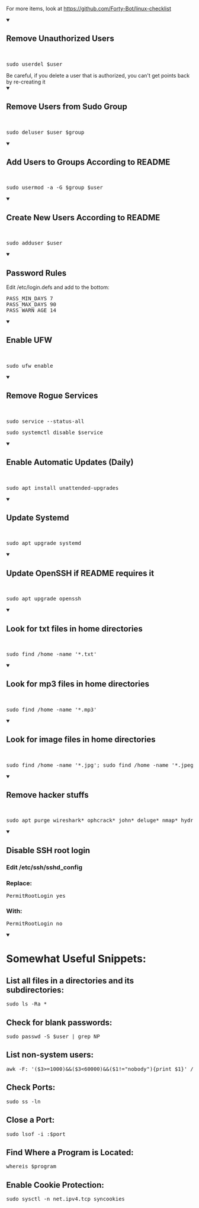 For more items, look at https://github.com/Forty-Bot/linux-checklist

<details open>
<summary><h2>Remove Unauthorized Users</h2></summary>
<br>
<pre>sudo userdel $user</pre>
Be careful, if you delete a user that is authorized, you can't get points back by re-creating it
</details>

<details open>
<summary><h2>Remove Users from Sudo Group</h2></summary>
<br>
<pre>sudo deluser $user $group</pre>
</details>

<details open>
<summary><h2>Add Users to Groups According to README</h2></summary>
<br>
<pre>sudo usermod -a -G $group $user</pre>
</details>

<details open>
<summary><h2>Create New Users According to README</h2></summary>
<br>
<pre>sudo adduser $user</pre>
</details>

<details open>
<summary><h2>Password Rules</h2></summary>
Edit /etc/login.defs and add to the bottom:
<pre>
PASS_MIN_DAYS 7
PASS_MAX_DAYS 90
PASS_WARN_AGE 14
</pre>
</details>

<details open>
<summary><h2>Enable UFW</h2></summary>
<br>
<pre>sudo ufw enable</pre>
</details>

<details open>
<summary><h2>Remove Rogue Services</h2></summary>
<br>
<pre>sudo service --status-all</pre>
<pre>sudo systemctl disable $service</pre>
</details>


<details open>
<summary><h2>Enable Automatic Updates (Daily)</h2></summary>
<br>
<pre>sudo apt install unattended-upgrades</pre>
</details>

<details open>
<summary><h2>Update Systemd</h2></summary>
<br>
<pre>sudo apt upgrade systemd</pre>
</details>

<details open>
<summary><h2>Update OpenSSH if README requires it</h2></summary>
<br>
<pre>sudo apt upgrade openssh</pre>
</details>

<details open>
<summary><h2>Look for txt files in home directories</h2></summary>
<br>
<pre>sudo find /home -name '*.txt'</pre>
</details>

<details open>
<summary><h2>Look for mp3 files in home directories</h2></summary>
<br>
<pre>sudo find /home -name '*.mp3'</pre>
</details>

<details open>
<summary><h2>Look for image files in home directories</h2></summary>
<br>
<pre>sudo find /home -name '*.jpg'; sudo find /home -name '*.jpeg'; sudo find /home -name '*.png'</pre>
</details>

<details open>
<summary><h2>Remove hacker stuffs</h2></summary>
<br>
<pre>sudo apt purge wireshark* ophcrack* john* deluge* nmap* hydra*</pre>
</details>

<details open>
<summary><h2>Disable SSH root login</h2></summary>
<h3>Edit /etc/ssh/sshd_config</h3>
<h3>Replace:</h3>
<pre>PermitRootLogin yes</pre>
<h3>With:</h3>
<pre>PermitRootLogin no</pre>
</details>

<details open>
<summary><h1>Somewhat Useful Snippets:</h1></summary>

<h2>List all files in a directories and its subdirectories:</h2>
<pre>sudo ls -Ra *</pre>

<h2>Check for blank passwords:</h2>
<pre>sudo passwd -S $user | grep NP</pre>

<h2>List non-system users:</h2>
<pre>awk -F: '($3>=1000)&&($3<60000)&&($1!="nobody"){print $1}' /etc/passwd</pre>

<h2>Check Ports:</h2>
<pre>sudo ss -ln</pre>

<h2>Close a Port:</h2>
<pre>sudo lsof -i :$port</pre>

<h2>Find Where a Program is Located:</h2>
<pre>whereis $program</pre>

<h2>Enable Cookie Protection:</h2>
<pre>sudo sysctl -n net.ipv4.tcp_syncookies</pre>
</details>
